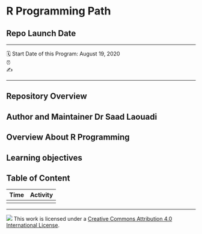 R Programming Path
================

## Repo Launch Date

-----

:spiral_calendar: Start Date of this Program: August 19, 2020  
:alarm_clock:      
:writing_hand:   

-----

## Repository Overview 


## Author and Maintainer Dr Saad Laouadi



## Overview About R Programming





## Learning objectives


## Table of Content

| Time          | Activity                       |
| :------------ | :----------------------------- |
|               |                                |


-----

![](https://i.creativecommons.org/l/by/4.0/88x31.png) This work is
licensed under a [Creative Commons Attribution 4.0 International
License](https://creativecommons.org/licenses/by/4.0/).
